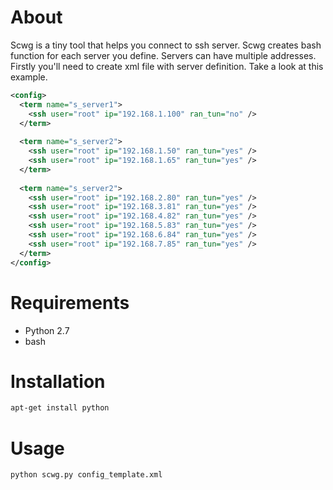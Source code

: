 # About

Scwg is a tiny tool that helps you connect to ssh server.
Scwg creates bash function for each server you define.
Servers can have multiple addresses.
Firstly you'll need to create xml file with server definition. 
Take a look at this example.

```xml
<config>
  <term name="s_server1">
    <ssh user="root" ip="192.168.1.100" ran_tun="no" /> 
  </term>
  
  <term name="s_server2">
    <ssh user="root" ip="192.168.1.50" ran_tun="yes" /> 
    <ssh user="root" ip="192.168.1.65" ran_tun="yes" /> 
  </term>
  
  <term name="s_server2">
    <ssh user="root" ip="192.168.2.80" ran_tun="yes" /> 
    <ssh user="root" ip="192.168.3.81" ran_tun="yes" /> 
    <ssh user="root" ip="192.168.4.82" ran_tun="yes" /> 
    <ssh user="root" ip="192.168.5.83" ran_tun="yes" /> 
    <ssh user="root" ip="192.168.6.84" ran_tun="yes" /> 
    <ssh user="root" ip="192.168.7.85" ran_tun="yes" /> 
  </term>
</config>
```


# Requirements
* Python 2.7
* bash

# Installation
```sh
apt-get install python
```

# Usage
```sh
python scwg.py config_template.xml
```
